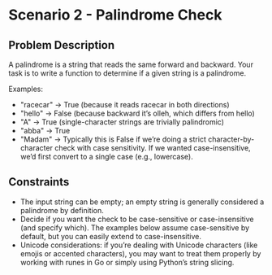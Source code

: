 # Scenario 2 - Palindrome Check

## Problem Description

A palindrome is a string that reads the same forward and backward. Your task is to write a function to determine if a given string is a palindrome.

Examples:

- "racecar" → True (because it reads racecar in both directions)
- "hello" → False (because backward it’s olleh, which differs from hello)
- "A" → True (single-character strings are trivially palindromic)
- "abba" → True
- "Madam" → Typically this is False if we’re doing a strict character-by-character check with case sensitivity. If we wanted case-insensitive, we’d first convert to a single case (e.g., lowercase).

## Constraints

- The input string can be empty; an empty string is generally considered a palindrome by definition.
- Decide if you want the check to be case-sensitive or case-insensitive (and specify which). The examples below assume case-sensitive by default, but you can easily extend to case-insensitive.
- Unicode considerations: if you’re dealing with Unicode characters (like emojis or accented characters), you may want to treat them properly by working with runes in Go or simply using Python’s string slicing.